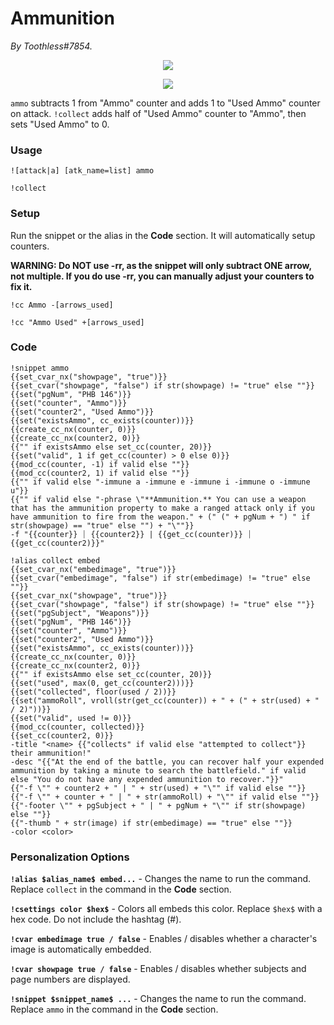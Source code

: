 # Ammunition
*By Toothless#7854.*

<p align="center">
  <img src="https://i.imgur.com/LumNmww.png"/>
</p>

<p align="center">
  <img src="https://i.imgur.com/5QA2Yxi.png"/>
</p>

``ammo`` subtracts 1 from "Ammo" counter and adds 1 to "Used Ammo" counter on attack. ``!collect`` adds half of "Used Ammo" counter to "Ammo", then sets "Used Ammo" to 0. 

### Usage

``![attack|a] [atk_name=list] ammo``

``!collect``

### Setup
Run the snippet or the alias in the **Code** section. It will automatically setup counters. 

**WARNING: Do NOT use -rr, as the snippet will only subtract ONE arrow, not multiple. If you do use -rr, you can manually adjust your counters to fix it.**

``!cc Ammo -[arrows_used]``

``!cc "Ammo Used" +[arrows_used]``

### Code
```GN
!snippet ammo
{{set_cvar_nx("showpage", "true")}}
{{set_cvar("showpage", "false") if str(showpage) != "true" else ""}}
{{set("pgNum", "PHB 146")}}
{{set("counter", "Ammo")}}
{{set("counter2", "Used Ammo")}}
{{set("existsAmmo", cc_exists(counter))}}
{{create_cc_nx(counter, 0)}}
{{create_cc_nx(counter2, 0)}}
{{"" if existsAmmo else set_cc(counter, 20)}}
{{set("valid", 1 if get_cc(counter) > 0 else 0)}}
{{mod_cc(counter, -1) if valid else ""}}
{{mod_cc(counter2, 1) if valid else ""}}
{{"" if valid else "-immune a -immune e -immune i -immune o -immune u"}}
{{"" if valid else "-phrase \"**Ammunition.** You can use a weapon that has the ammunition property to make a ranged attack only if you have ammunition to fire from the weapon." + (" (" + pgNum + ") " if str(showpage) == "true" else "") + "\""}}
-f "{{counter}} ⏐ {{counter2}} | {{get_cc(counter)}} ⏐ {{get_cc(counter2)}}"
```

```GN
!alias collect embed
{{set_cvar_nx("embedimage", "true")}}
{{set_cvar("embedimage", "false") if str(embedimage) != "true" else ""}}
{{set_cvar_nx("showpage", "true")}}
{{set_cvar("showpage", "false") if str(showpage) != "true" else ""}}
{{set("pgSubject", "Weapons")}}
{{set("pgNum", "PHB 146")}}
{{set("counter", "Ammo")}}
{{set("counter2", "Used Ammo")}}
{{set("existsAmmo", cc_exists(counter))}}
{{create_cc_nx(counter, 0)}}
{{create_cc_nx(counter2, 0)}}
{{"" if existsAmmo else set_cc(counter, 20)}}
{{set("used", max(0, get_cc(counter2)))}}
{{set("collected", floor(used / 2))}}
{{set("ammoRoll", vroll(str(get_cc(counter)) + " + (" + str(used) + " / 2)"))}}
{{set("valid", used != 0)}}
{{mod_cc(counter, collected)}}
{{set_cc(counter2, 0)}}
-title "<name> {{"collects" if valid else "attempted to collect"}} their ammunition!"
-desc "{{"At the end of the battle, you can recover half your expended ammunition by taking a minute to search the battlefield." if valid else "You do not have any expended ammunition to recover."}}"
{{"-f \"" + counter2 + " | " + str(used) + "\"" if valid else ""}}
{{"-f \"" + counter + " | " + str(ammoRoll) + "\"" if valid else ""}}
{{"-footer \"" + pgSubject + " | " + pgNum + "\"" if str(showpage) else ""}}
{{"-thumb " + str(image) if str(embedimage) == "true" else ""}}
-color <color>
```

### Personalization Options

**``!alias $alias_name$ embed...``** - Changes the name to run the command. Replace ``collect`` in the command in the **Code** section.

**``!csettings color $hex$``** - Colors all embeds this color. Replace ``$hex$`` with a hex code. Do not include the hashtag (#).

**``!cvar embedimage true / false``** - Enables / disables whether a character's image is automatically embedded.

**``!cvar showpage true / false``** - Enables / disables whether subjects and page numbers are displayed.

**``!snippet $snippet_name$ ...``** - Changes the name to run the command. Replace ``ammo`` in the command in the **Code** section.
